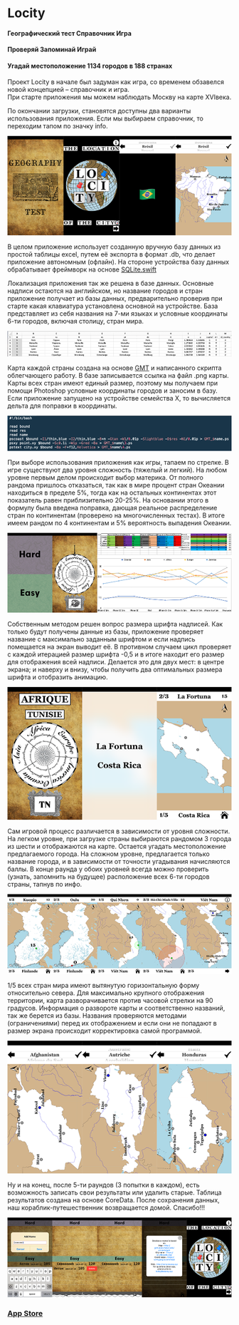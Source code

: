 # Locity

#### Географический тест  Справочник Игра
#### Проверяй Запоминай Играй
#### Угадай местоположение 1134 городов в 188 странах

Проект  Locity в начале был задуман как игра, со временем обзавелся новой концепцией – справочник и игра.  
При старте приложения мы можем наблюдать Москву на карте  XVIвека.

По окончании загрузки, становятся доступны два варианты использования приложения. Если мы выбираем справочник, то переходим тапом по значку info.

![](https://github.com/TOxaREY/Locity/blob/master/markdown/1.png?raw=true)

В целом приложение использует созданную вручную базу данных из простой таблицы excel, путем её экспорта в формат .db, что делает приложение автономным (офлайн). На стороне устройства базу данных обрабатывает фреймворк на основе [SQLite.swift](https://github.com/stephencelis/SQLite.swift)

Локализация приложения так же решена в базе данных. Основные надписи остаются на английском, но название городов и стран приложение получает из базы данных, предварительно проверив при старте какая клавиатура установлена основной на устройстве. База представляет из себя названия на 7-ми языках и условные координаты 6-ти городов, включая столицу, стран мира.

![](https://github.com/TOxaREY/Locity/blob/master/markdown/2.png?raw=true)

Карта каждой страны создана на основе [GMT](http://gmt.soest.hawaii.edu) и написанного скрипта облегчающего работу. В базе записывается ссылка на файл .png карты. Карты всех стран имеют единый размер, поэтому мы получаем при помощи Photoshop условные координаты городов и заносим в базу. Если приложение запущено на устройстве семейства X, то вычисляется дельта для поправки в координаты.

![](https://github.com/TOxaREY/Locity/blob/master/markdown/3.png?raw=true)

При выборе использования приложения как игры, тапаем по стрелке. В игре существуют два уровня сложность (тяжелый и легкий).  На любом уровне первым делом происходит выбор материка. От полного рандома пришлось отказаться, так как в мире процент стран Океании находиться в пределе 5%, тогда как на остальных континентах этот показатель равен приблизительно 20-25%. На основании этого в формулу была введена поправка, дающая реальное распределение стран по континентам (проверено на многочисленных тестах). В итоге имеем рандом по 4 континентам и 5% вероятность выпадения Океании.

![](https://github.com/TOxaREY/Locity/blob/master/markdown/4.png?raw=true)

Собственным методом решен вопрос размера шрифта надписей. Как только будут получены данные из базы, приложение проверяет название с максимально заданным шрифтом и если надпись помещается на экран выводит её. В противном случаем цикл проверяет с каждой итерацией размер шрифта -0,5 и в итоге находит его размер для отображения всей надписи. Делается это для двух мест: в центре экрана; и наверху и внизу, чтобы получить два оптимальных размера шрифта и отобразить анимацию.

![](https://github.com/TOxaREY/Locity/blob/master/markdown/5.png?raw=true)

Сам игровой процесс различается в зависимости от уровня сложности. На легком уровне, при загрузке страны выбираются рандомом 3 города из шести и отображаются на карте. Остается угадать местоположение предлагаемого города. На сложном уровне, предлагается только название города, и в зависимости от точности угадывания начисляются баллы. В конце раунда у обоих уровней всегда можно проверить (узнать, запомнить на будущее) расположение всех 6-ти городов страны, тапнув по инфо.

![](https://github.com/TOxaREY/Locity/blob/master/markdown/6.png?raw=true)

1/5 всех стран мира имеют вытянутую горизонтальную форму относительно севера. Для максимально крупного отображения территории, карта разворачивается против часовой стрелки на 90 градусов. Информация о развороте карты и соответственно названий, так же берется из базы.  Названия проверяются методами (ограничениями) перед их отображением и если они не попадают в размер экрана происходит корректировка самой программой.

![](https://github.com/TOxaREY/Locity/blob/master/markdown/7.png?raw=true)

Ну и на конец, после 5-ти раундов (3 попытки в каждом), есть возможность записать свои результаты или удалить старые. Таблица результатов создана на основе CoreData. После сохранения данных, наш кораблик-путешественник возвращается домой. Спасибо!!!

![](https://github.com/TOxaREY/Locity/blob/master/markdown/8.png?raw=true)

### [App Store](https://itunes.apple.com/ru/app/locity/id1453073879?mt=8)